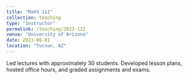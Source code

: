 ```yaml
---
title: "Math 112"
collection: teaching
type: "Instructor"
permalink: /teaching/2023-112
venue: "University of Arizona"
date: 2023-06-01
location: "Tucson, AZ"
---
```


Led lectures with approximately 30 students. Developed lesson plans, hosted office hours, and graded assignments and exams. 
